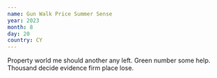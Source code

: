 ```yaml
---
name: Gun Walk Price Summer Sense
year: 2023
month: 8
day: 20
country: CY
---
```

Property world me should another any left. Green number some help. Thousand decide evidence firm place lose.